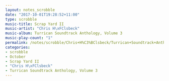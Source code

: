 ```yaml
---
layout: notes_scrobble
date: "2017-10-01T19:28:52+11:00"
type: scrobble
music-title: Scrap Yard II
music-artist: "Chris H\xFClsbeck"
music-album: Turrican Soundtrack Anthology, Volume 3
music-play-count: "1"
permalink: /notes/scrobble/Chris+H%C3%BClsbeck/Turrican+Soundtrack+Anthology%2C+Volume+3/91fae5c496a05cec828bda10c8801c9d3b6510ea.html
categories:
- scrobble
- October
- Scrap Yard II
- "Chris H\xFClsbeck"
- Turrican Soundtrack Anthology, Volume 3
---
```

